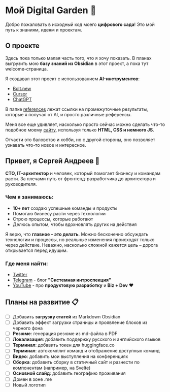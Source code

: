 # Мой Digital Garden 🌱

Добро пожаловать в исходный код моего **цифрового сада**! Это мой путь к знаниям, идеям и проектам.

## О проекте

Здесь пока только малая часть того, что я хочу показать. В планах выгрузить мою **базу знаний из Obsidian** в этот проект, а пока тут welcome-страница.

Я создавал этот проект с использованием **AI-инструментов**:

- [Bolt.new](https://bolt.new)
- [Cursor](https://cursor.sh)
- [ChatGPT](https://chatgpt.com)

В папке [references](./references) лежат ссылки на промежуточные результаты, которые я получал от AI, и просто различные референсы.

Меня все еще удивляет, насколько просто сейчас можно сделать что-то подобное моему [сайту](https://dragorww.github.io), используя только **HTML, CSS и немного JS**.

Отчасти это баловство и хобби, но с другой стороны, оно позволяет узнавать что-то новое и интересное.

## Привет, я Сергей Андреев 👋

**CTO, IT-архитектор** и человек, который помогает бизнесу и командам расти. За плечами путь от фронтенд-разработчика до архитектора и руководителя.

### Чем я занимаюсь:

- **10+ лет** создаю успешные команды и продукты
- Помогаю бизнесу расти через технологии
- Строю процессы, которые работают
- Делюсь опытом, чтобы вдохновлять других на действия

Я верю, что **главное – это делать**. Можно бесконечно обсуждать технологии и процессы, но реальные изменения происходят только через действие. Неважно, насколько сложной кажется цель – дорога открывается перед идущим.

### Где меня найти:

- [Twitter](https://twitter.com/dragorww)
- [Telegram](https://t.me/AndreevSergey_IT) - блог **"Системная интроспекция"**
- [YouTube](https://www.youtube.com/@dragorww) - про **продуктовую разработку** и **Biz + Dev** ❤️

## Планы на развитие 📋

- [ ] Добавить **загрузку статей** из Markdown Obsidian
- [ ] Добавить эффект загрузки страницы и проявление блоков из черного фона
- [ ] **Резюме**: генерация резюме из md-файла в PDF
- [ ] **Локализация**: добавить поддержку русского и английского языков
- [ ] **Терминал**: добавить токен для huggingface.co
- [ ] **Терминал**: автокомплит команд и отображение доступных команд
- [ ] **Видео**: добавить мои выступления на конференциях
- [ ] **Сборка**: добавить сборку в статичный сайт и разнести по компонентам (например, на Svelte)
- [ ] **Основной слайд**: добавить географию проживания
- [ ] Домен в зоне .me
- [ ] Новый логотип
